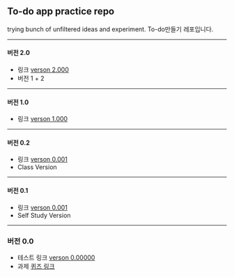 
## To-do app practice repo

trying bunch of unfiltered ideas and experiment.
To-do만들기 레포입니다.



---

#### 버전 2.0
- 링크 [verson 2.000](https://yogicat.github.io/todos/v01/)
- 버전 1 + 2

---

#### 버전 1.0
- 링크 [verson 1.000](https://yogicat.github.io/todos/v00-1/)

---

#### 버전 0.2
- 링크 [verson 0.001](https://yogicat.github.io/todos/v00-0/)
- Class Version

---

#### 버전 0.1
- 링크 [verson 0.001](https://yogicat.github.io/todos/v00/)
- Self Study Version

---

### 버전 0.0
- 테스트 링크 [verson 0.00000](https://yogicat.github.io/todos/v00-0/)
- 과제 [퀴즈 링크](./v00-0/todo-quiz.js)

